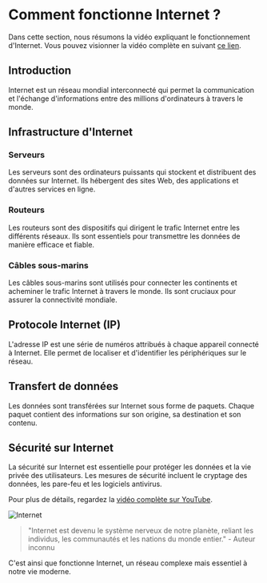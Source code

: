 # Comment fonctionne Internet ?

Dans cette section, nous résumons la vidéo expliquant le fonctionnement d'Internet. Vous pouvez visionner la vidéo complète en suivant [ce lien](https://www.youtube.com/watch?v=7_LPdttKXPc).

## Introduction

Internet est un réseau mondial interconnecté qui permet la communication et l'échange d'informations entre des millions d'ordinateurs à travers le monde.

## Infrastructure d'Internet

### Serveurs

Les serveurs sont des ordinateurs puissants qui stockent et distribuent des données sur Internet. Ils hébergent des sites Web, des applications et d'autres services en ligne.

### Routeurs

Les routeurs sont des dispositifs qui dirigent le trafic Internet entre les différents réseaux. Ils sont essentiels pour transmettre les données de manière efficace et fiable.

### Câbles sous-marins

Les câbles sous-marins sont utilisés pour connecter les continents et acheminer le trafic Internet à travers le monde. Ils sont cruciaux pour assurer la connectivité mondiale.

## Protocole Internet (IP)

L'adresse IP est une série de numéros attribués à chaque appareil connecté à Internet. Elle permet de localiser et d'identifier les périphériques sur le réseau.

## Transfert de données

Les données sont transférées sur Internet sous forme de paquets. Chaque paquet contient des informations sur son origine, sa destination et son contenu.

## Sécurité sur Internet

La sécurité sur Internet est essentielle pour protéger les données et la vie privée des utilisateurs. Les mesures de sécurité incluent le cryptage des données, les pare-feu et les logiciels antivirus.

Pour plus de détails, regardez la [vidéo complète sur YouTube](https://www.youtube.com/watch?v=7_LPdttKXPc).

![Internet]()  

> "Internet est devenu le système nerveux de notre planète, reliant les individus, les communautés et les nations du monde entier." - Auteur inconnu

C'est ainsi que fonctionne Internet, un réseau complexe mais essentiel à notre vie moderne.
